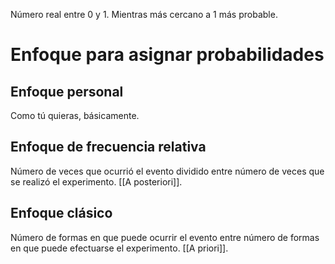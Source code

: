 Número real entre 0 y 1. Mientras más cercano a 1 más probable. 

# Enfoque para asignar probabilidades
## Enfoque personal
Como tú quieras, básicamente.

## Enfoque de frecuencia relativa
Número de veces que ocurrió el evento dividido entre número de veces que se realizó el experimento. [[A posteriori]].

## Enfoque clásico
Número de formas en que puede ocurrir el evento entre número de formas en que puede efectuarse el experimento. [[A priori]].